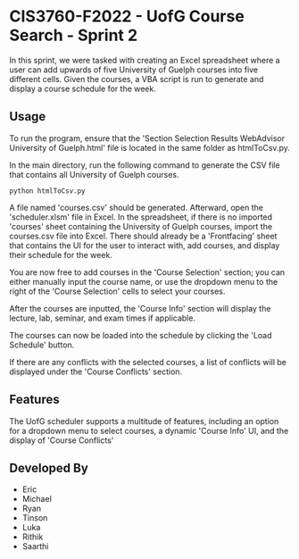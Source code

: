 # CIS3760-F2022 - UofG Course Search - Sprint 2

In this sprint, we were tasked with creating an Excel spreadsheet where a user can add upwards of five University of Guelph courses into five different cells. Given the courses, a VBA script is run to generate and display a course schedule for the week.

## Usage

To run the program, ensure that the 'Section Selection Results WebAdvisor University of Guelph.html' file is located in the same folder as htmlToCsv.py.

In the main directory, run the following command to generate the CSV file that contains all University of Guelph courses.

```
python htmlToCsv.py
```

A file named 'courses.csv' should be generated. Afterward, open the 'scheduler.xlsm' file in Excel. In the spreadsheet, if there is no imported 'courses' sheet containing the University of Guelph courses, import the courses.csv file into Excel. There should already be a 'Frontfacing' sheet that contains the UI for the user to interact with, add courses, and display their schedule for the week.

You are now free to add courses in the 'Course Selection' section; you can either manually input the course name, or use the dropdown menu to the right of the 'Course Selection' cells to select your courses. 

After the courses are inputted, the 'Course Info' section will display the lecture, lab, seminar, and exam times if applicable. 

The courses can now be loaded into the schedule by clicking the 'Load Schedule' button.

If there are any conflicts with the selected courses, a list of conflicts will be displayed under the 'Course Conflicts' section.

## Features

The UofG scheduler supports a multitude of features, including an option for a dropdown menu to select courses, a dynamic 'Course Info' UI, and the display of 'Course Conflicts'

## Developed By

- Eric
- Michael
- Ryan
- Tinson
- Luka
- Rithik
- Saarthi
